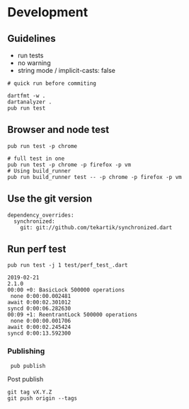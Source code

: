 # Development

## Guidelines

* run tests
* no warning
* string mode / implicit-casts: false

````
# quick run before commiting

dartfmt -w .
dartanalyzer .
pub run test
````

## Browser and node test

````
pub run test -p chrome

# full test in one
pub run test -p chrome -p firefox -p vm
# Using build_runner
pub run build_runner test -- -p chrome -p firefox -p vm
````
    
## Use the git version

```
dependency_overrides:
  synchronized:
    git: git://github.com/tekartik/synchronized.dart
```

## Run perf test

    pub run test -j 1 test/perf_test_.dart 

```
2019-02-21
2.1.0
00:00 +0: BasicLock 500000 operations                                                                                                                                                                                                                                                                                                                        
 none 0:00:00.002481
await 0:00:02.301012
syncd 0:00:06.282630
00:09 +1: ReentrantLock 500000 operations                                                                                                                                                                                                                                                                                                                    
 none 0:00:00.001706
await 0:00:02.245424
syncd 0:00:13.592300
```

### Publishing

     pub publish


Post publish

    git tag vX.Y.Z
    git push origin --tags


